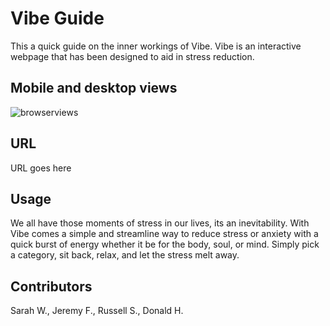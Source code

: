 # Vibe Guide

This a quick guide on the inner workings of Vibe. Vibe is an interactive webpage that has been designed to aid in stress reduction.

## Mobile and desktop views

![browserviews](<(https://quackenstien.github.com/images/image.png)>)

## URL

URL goes here

## Usage

We all have those moments of stress in our lives, its an inevitability. With Vibe comes a simple and streamline way to reduce stress or anxiety with a quick burst of energy whether it be for the body, soul, or mind. Simply pick a category, sit back, relax, and let the stress melt away.

## Contributors

Sarah W., Jeremy F., Russell S., Donald H.
